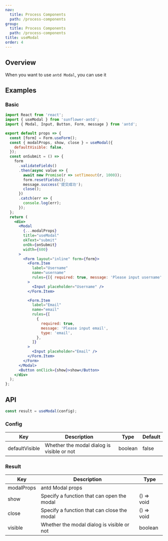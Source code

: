 ```yaml
---
nav:
  title: Process Components
  path: /process-components
group:
  title: Process Components
  path: /process-components
title: useModal
order: 4
---
```


## Overview

When you want to use `antd Modal`, you can use it

## Examples

### Basic

```jsx
import React from 'react';
import { useModal } from 'sunflower-antd';
import { Modal, Input, Button, Form, message } from 'antd';

export default props => {
  const [form] = Form.useForm();
  const { modalProps, show, close } = useModal({
    defaultVisible: false,
  });
  const onSubmit = () => {
    form
      .validateFields()
      .then(async value => {
        await new Promise(r => setTimeout(r, 1000));
        form.resetFields();
        message.success('提交成功');
        close();
      })
      .catch(err => {
        console.log(err);
      });
  };
  return (
    <div>
      <Modal
        {...modalProps}
        title="useModal"
        okText="submit"
        onOk={onSubmit}
        width={600}
      >
        <Form layout="inline" form={form}>
          <Form.Item
            label="Username"
            name="username"
            rules={[{ required: true, message: 'Please input username' }]}
          >
            <Input placeholder="Username" />
          </Form.Item>

          <Form.Item
            label="Email"
            name="email"
            rules={[
              {
                required: true,
                message: 'Please input email',
                type: 'email',
              },
            ]}
          >
            <Input placeholder="Email" />
          </Form.Item>
        </Form>
      </Modal>
      <Button onClick={show}>show</Button>
    </div>
  );
};
```

## API

```js
const result = useModal(config);
```

### Config

<table>
  <thead>
    <tr>
      <th>Key</th>
      <th>Description</th>
      <th>Type</th>
      <th>Default</th>
    </tr>
  </thead>
  <tbody>
    <tr>
      <td>defaultVisible</td>
      <td>Whether the modal dialog is visible or not</td>
      <td>boolean</td>
      <td>false</td>
    </tr>
  </tbody>
</table>

### Result

<table>
  <thead>
    <tr>
      <th>Key</th>
      <th>Description</th>
      <th>Type</th>
    </tr>
  </thead>
  <tbody>
    <tr>
      <td>modalProps</td>
      <td>antd Modal props</td>
      <td></td>
    </tr>
    <tr>
      <td>show</td>
      <td>Specify a function that can open the modal</td>
      <td>() => void</td>
    </tr>
    <tr>
      <td>close</td>
      <td>Specify a function that can close the modal</td>
      <td>() => void</td>
    </tr>
    <tr>
      <td>visible</td>
      <td>Whether the modal dialog is visible or not</td>
      <td>boolean</td>
    </tr>
  </tbody>
</table>
